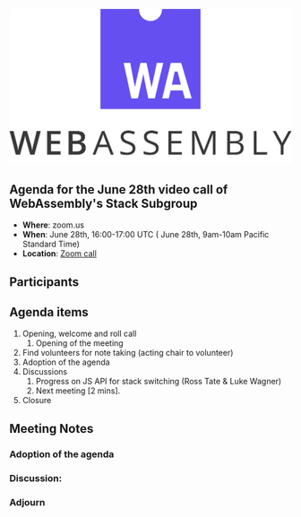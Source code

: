 ![WebAssembly logo](/images/WebAssembly.png)

## Agenda for the June 28th video call of WebAssembly's Stack Subgroup

- **Where**: zoom.us
- **When**:  June 28th, 16:00-17:00 UTC ( June 28th, 9am-10am Pacific Standard Time)
- **Location**: [Zoom call](https://zoom.us/j/91846860726?pwd=NVVNVmpvRVVFQkZTVzZ1dTFEcXgrdz09)


## Participants



## Agenda items

1. Opening, welcome and roll call
    1. Opening of the meeting
1. Find volunteers for note taking (acting chair to volunteer)
1. Adoption of the agenda
1. Discussions
   1. Progress on JS API for stack switching (Ross Tate & Luke Wagner)
   1. Next meeting [2 mins].
1. Closure

## Meeting Notes



### Adoption of the agenda

### Discussion:

### Adjourn
